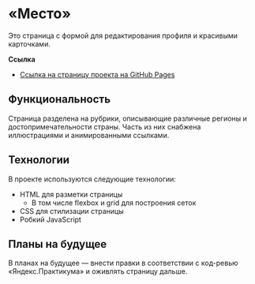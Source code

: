 # «Место»

Это страница с формой для редактирования профиля и красивыми карточками.

**Ссылка**

* [Ссылка на страницу проекта на GitHub Pages](https://ooohrayyy.github.io/mesto/)

## Функциональность

Страница разделена на рубрики, описывающие различные регионы и достопримечательности страны. Часть из них снабжена иллюстрациями и анимированными ссылками.

## Технологии

В проекте используются следующие технологии:

  - HTML для разметки страницы
    - В том числе flexbox и grid для построения сеток
  - CSS для стилизации страницы
  - Робкий JavaScript

## Планы на будущее

В планах на будущее — внести правки в соответствии с код-ревью «Яндекс.Практикума» и оживлять страницу дальше.